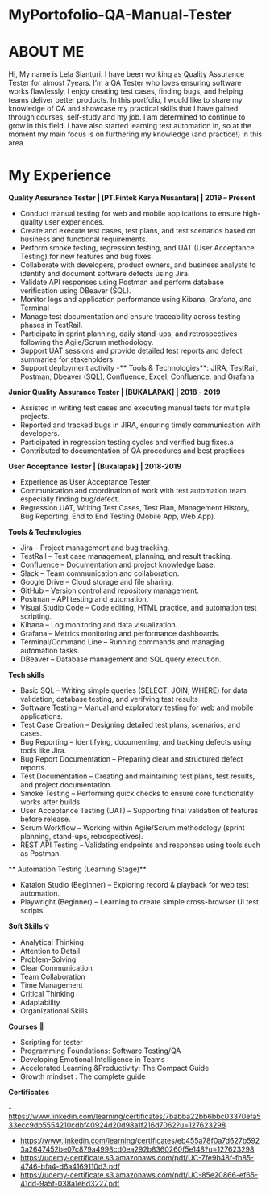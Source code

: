 # MyPortofolio-QA-Manual-Tester

# ABOUT ME
Hi, My name is Lela Sianturi. I have been working as Quality Assurance Tester for almost 7years.
I’m a QA Tester who loves ensuring software works flawlessly. I enjoy creating test cases, finding bugs, and helping teams deliver better products.
In this portfolio, I would like to share my knowledge of QA and showcase my practical skills that I have gained through courses, self-study and my job. I am determined to continue to grow in this field. I have also started learning test automation in, so at the moment my main focus is on furthering my knowledge (and practice!) in this area.


# My Experience

**Quality Assurance Tester | [PT.Fintek Karya Nusantara] | 2019 – Present**
- Conduct manual testing for web and mobile applications to ensure high-quality user experiences.
- Create and execute test cases, test plans, and test scenarios based on business and functional requirements.
- Perform smoke testing, regression testing, and UAT (User Acceptance Testing) for new features and bug fixes.
- Collaborate with developers, product owners, and business analysts to identify and document software defects using Jira.
- Validate API responses using Postman and perform database verification using DBeaver (SQL).
- Monitor logs and application performance using Kibana, Grafana, and Terminal
- Manage test documentation and ensure traceability across testing phases in TestRail.
- Participate in sprint planning, daily stand-ups, and retrospectives following the Agile/Scrum methodology.
- Support UAT sessions and provide detailed test reports and defect summaries for stakeholders.
- Support deployment activity
-** Tools & Technologies**: JIRA, TestRail, Postman, Dbeaver (SQL), Confluence, Excel, Confluence, and Grafana 


**Junior Quality Assurance Tester | [BUKALAPAK] | 2018 - 2019**
- Assisted in writing test cases and executing manual tests for multiple projects.
- Reported and tracked bugs in JIRA, ensuring timely communication with developers.
- Participated in regression testing cycles and verified bug fixes.a
- Contributed to documentation of QA procedures and best practices


**User Acceptance Tester | [Bukalapak] | 2018-2019**
- Experience as User Acceptance Tester
- Communication and coordination of work with test automation team especially finding bug/defect.
- Regression UAT, Writing Test Cases, Test Plan, Management History, Bug Reporting, End to
End Testing (Mobile App, Web App).

**Tools & Technologies**
 
- Jira – Project management and bug tracking.
- TestRail – Test case management, planning, and result tracking.
- Confluence – Documentation and project knowledge base.
- Slack – Team communication and collaboration.
- Google Drive – Cloud storage and file sharing.
- GitHub – Version control and repository management.
- Postman – API testing and automation.
- Visual Studio Code – Code editing, HTML practice, and automation test scripting.
- Kibana – Log monitoring and data visualization.
- Grafana – Metrics monitoring and performance dashboards.
- Terminal/Command Line – Running commands and managing automation tasks.
- DBeaver – Database management and SQL query execution.


**Tech skills**

- Basic SQL – Writing simple queries (SELECT, JOIN, WHERE) for data validation, database testing, and verifying test results
- Software Testing – Manual and exploratory testing for web and mobile applications.
- Test Case Creation – Designing detailed test plans, scenarios, and cases.
- Bug Reporting – Identifying, documenting, and tracking defects using tools like Jira.
- Bug Report Documentation – Preparing clear and structured defect reports.
- Test Documentation – Creating and maintaining test plans, test results, and project documentation.
- Smoke Testing – Performing quick checks to ensure core functionality works after builds.
- User Acceptance Testing (UAT) – Supporting final validation of features before release.
- Scrum Workflow – Working within Agile/Scrum methodology (sprint planning, stand-ups, retrospectives).
- REST API Testing – Validating endpoints and responses using tools such as Postman.

 ** Automation Testing (Learning Stage)**
 
 - Katalon Studio (Beginner) – Exploring record & playback for web test automation.
 - Playwright (Beginner) – Learning to create simple cross-browser UI test scripts.

**Soft Skills 💡**

- Analytical Thinking
- Attention to Detail
- Problem-Solving
- Clear Communication
- Team Collaboration
- Time Management
- Critical Thinking
- Adaptability
- Organizational Skills

**Courses** 📓
- Scripting for tester 
- Programming Foundations: Software Testing/QA
- Developing Emotional Intelligence in Teams
- Accelerated Learning &Productivity: The Compact Guide
- Growth mindset : The complete guide


**Certificates**

-https://www.linkedin.com/learning/certificates/7babba22bb6bbc03370efa533ecc9db5554210cdbf40924d20d98a1f216d7062?u=127623298
- https://www.linkedin.com/learning/certificates/eb455a78f0a7d627b5923a2647452be07c879a4998cd0ea292b8360260f5e148?u=127623298
- https://udemy-certificate.s3.amazonaws.com/pdf/UC-7fe9b48f-fb85-4746-bfa4-d6a4169110d3.pdf
- https://udemy-certificate.s3.amazonaws.com/pdf/UC-85e20866-ef65-41dd-9a5f-038a1e6d3227.pdf



